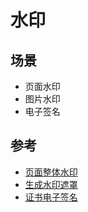 # 水印

## 场景

- 页面水印
- 图片水印
- 电子签名

## 参考

- [页面整体水印](https://www.jianshu.com/p/29a3238bd436)
- [生成水印遮罩](https://zhenyutsai.com/page/experience/%E7%94%9F%E6%88%90%E6%B0%B4%E5%8D%B0%E9%81%AE%E7%BD%A9)
- [证书电子签名](https://lvan-zhang.github.io/views/js/2019/071607.html)

